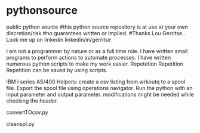 # pythonsource
public python source
#this python source repository is at use at your own discretion/risk
#no guarantees written or implied.
#Thanks Lou Gerritse.. Look me up on linkedin linkedin/in/gerritse

I am not a programmer by nature or as a full time role. I have written small programs to perform actions to automate processes. I have written numerous python scripts to make my work easier. Repetetion Repetition Repetition can be saved by using scripts.

IBM i series AS/400 Helpers:
create a csv listing from wrkoutq to a spool file. Export the spool file using operations navigator.
Run the python with an input parameter and output parameter. modifications might be needed while checking the header.

convertTOcsv.py


cleanspl.py
